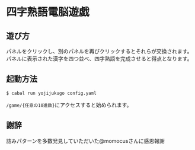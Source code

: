 四字熟語電脳遊戯
====

遊び方
----

パネルをクリックし、別のパネルを再びクリックするとそれらが交換されます。
パネルに表示された漢字を四つ並べ、四字熟語を完成させると得点となります。

起動方法
----

```
$ cabal run yojijukugo config.yaml
```

`/game/{任意の10進数}`にアクセスすると始められます。

謝辞
----

詰みパターンを多数発見していただいた@momocusさんに感恩報謝
